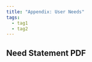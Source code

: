 ```yaml
---
title: "Appendix: User Needs"
tags:
  - tag1
  - tag2
---
```


## Need Statement PDF






<object data="EGR304_103_User_Needs.pdf" width="1000" height="1000" type='application/pdf'/>











